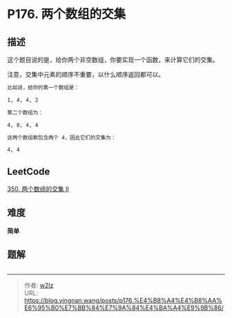 # P176. 两个数组的交集


<!--more-->

## 描述

这个题目说的是，给你两个非空数组，你要实现一个函数，来计算它们的交集。

注意，交集中元素的顺序不重要，以什么顺序返回都可以。

```markdown
比如说，给你的第一个数组是：

1, 4, 4, 2

第二个数组为：

4, 8, 4, 4

这两个数组都包含两个 4，因此它们的交集为：

4, 4
```

## LeetCode

[350. 两个数组的交集 II](https://leetcode.cn/problems/intersection-of-two-arrays-ii/description/)

## 难度

**简单**

## 题解

```java

```


---

> 作者: [w2lz](https://github.com/w2lz)  
> URL: https://blog.yingnan.wang/posts/p176.%E4%B8%A4%E4%B8%AA%E6%95%B0%E7%BB%84%E7%9A%84%E4%BA%A4%E9%9B%86/  

